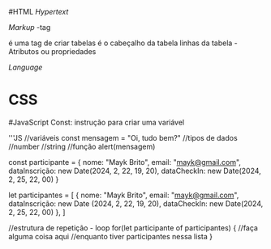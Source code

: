 #HTML
*Hypertext*

*Markup*
-tag
 <table>é uma tag de criar tabelas
 <thead> é o cabeçalho da tabela
 <tr> linhas da tabela
-Atributos ou propriedades

*Language*


# CSS

#JavaScript
Const: instrução para criar uma variável

'''JS
//variáveis
const mensagem = "Oi, tudo bem?"
//tipos de dados
  //number
  //string
//função
alert(mensagem)

const participante = {
  nome: "Mayk Brito",
  email: "mayk@gmail.com",
  dataInscrição: new Date(2024, 2, 22, 19, 20),
  dataCheckIn: new Date(2024, 2, 25, 22, 00)
}

let participantes = [
  {
  nome: "Mayk Brito",
  email: "mayk@gmail.com",
  dataInscrição: new Date   (2024, 2, 22, 19, 20),
  dataCheckIn: new Date(2024, 2, 25, 22, 00)
  },
]

//estrutura de repetição - loop
for(let participante of participantes) {
  //faça alguma coisa aqui
  //enquanto tiver participantes nessa lista
 }
